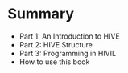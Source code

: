# Summary

* Part 1: An Introduction to HIVE
* Part 2: HIVE Structure
* Part 3: Programming in HIVIL
* How to use this book

